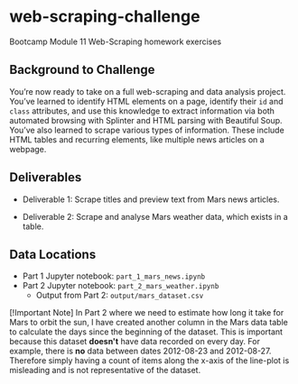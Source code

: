 # web-scraping-challenge

Bootcamp Module 11 Web-Scraping homework exercises

## Background to Challenge

You’re now ready to take on a full web-scraping and data analysis project. You’ve learned to identify HTML elements on a page, identify their `id` and `class` attributes, and use this knowledge to extract information via both automated browsing with Splinter and HTML parsing with Beautiful Soup. You’ve also learned to scrape various types of information. These include HTML tables and recurring elements, like multiple news articles on a webpage.

## Deliverables

- Deliverable 1: Scrape titles and preview text from Mars news articles.

- Deliverable 2: Scrape and analyse Mars weather data, which exists in a table.


## Data Locations
- Part 1 Jupyter notebook: `part_1_mars_news.ipynb`
- Part 2 Jupyter notebook: `part_2_mars_weather.ipynb`
  - Output from Part 2: `output/mars_dataset.csv`

[!Important Note]
In Part 2 where we need to estimate how long it take for Mars to orbit the sun, I have created another column in the Mars data table to calculate the days since the beginning of the dataset. This is important because this dataset **doesn't** have data recorded on every day. For example, there is **no** data between dates  2012-08-23 and 2012-08-27. Therefore simply having a count of items along the x-axis of the line-plot is misleading and is not representative of  the dataset.